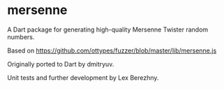 # mersenne
A Dart package for generating high-quality Mersenne Twister random numbers.

Based on https://github.com/ottypes/fuzzer/blob/master/lib/mersenne.js

Originally ported to Dart by dmitryuv.

Unit tests and further development by Lex Berezhny.
